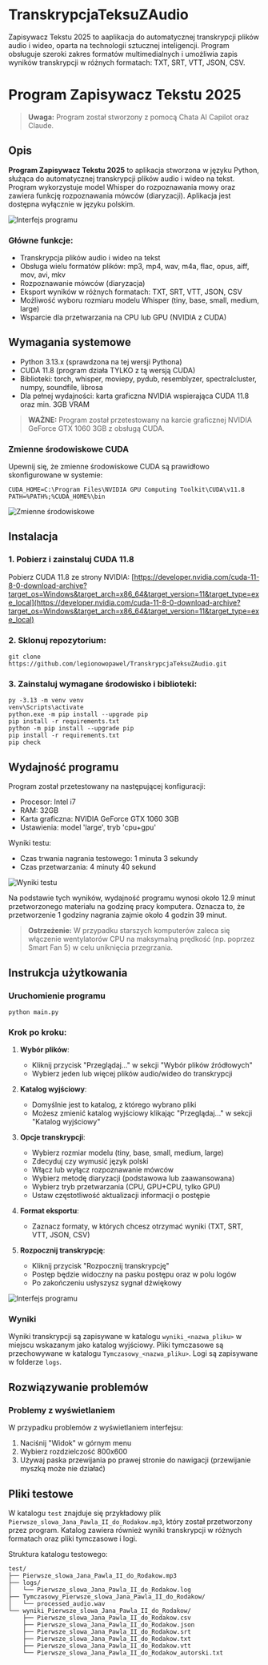 
# TranskrypcjaTeksuZAudio
Zapisywacz Tekstu 2025 to aaplikacja do automatycznej transkrypcji plików audio i wideo, oparta na technologii sztucznej inteligencji. Program obsługuje szeroki zakres formatów multimedialnych i umożliwia zapis wyników transkrypcji w różnych formatach: TXT, SRT, VTT, JSON, CSV. 

# Program Zapisywacz Tekstu 2025

> **Uwaga:** Program został stworzony z pomocą Chata AI Capilot oraz Claude.

## Opis
**Program Zapisywacz Tekstu 2025** to aplikacja stworzona w języku Python, służąca do automatycznej transkrypcji plików audio i wideo na tekst. Program wykorzystuje model Whisper do rozpoznawania mowy oraz zawiera funkcję rozpoznawania mówców (diaryzacji). Aplikacja jest dostępna wyłącznie w języku polskim.

![Interfejs programu](images/interfejs1.png)

### Główne funkcje:
- Transkrypcja plików audio i wideo na tekst
- Obsługa wielu formatów plików: mp3, mp4, wav, m4a, flac, opus, aiff, mov, avi, mkv
- Rozpoznawanie mówców (diaryzacja)
- Eksport wyników w różnych formatach: TXT, SRT, VTT, JSON, CSV
- Możliwość wyboru rozmiaru modelu Whisper (tiny, base, small, medium, large)
- Wsparcie dla przetwarzania na CPU lub GPU (NVIDIA z CUDA)

## Wymagania systemowe
- Python 3.13.x (sprawdzona na tej wersji Pythona)
- CUDA 11.8 (program działa TYLKO z tą wersją CUDA)
- Biblioteki: torch, whisper, moviepy, pydub, resemblyzer, spectralcluster, numpy, soundfile, librosa
- Dla pełnej wydajności: karta graficzna NVIDIA wspierająca CUDA 11.8 oraz min. 3GB VRAM

> **WAŻNE:** Program został przetestowany na karcie graficznej NVIDIA GeForce GTX 1060 3GB z obsługą CUDA.

### Zmienne środowiskowe CUDA
Upewnij się, że zmienne środowiskowe CUDA są prawidłowo skonfigurowane w systemie:

```
CUDA_HOME=C:\Program Files\NVIDIA GPU Computing Toolkit\CUDA\v11.8
PATH=%PATH%;%CUDA_HOME%\bin
```

![Zmienne środowiskowe](images/srodowisko.png)

## Instalacja

### 1. Pobierz i zainstaluj CUDA 11.8
Pobierz CUDA 11.8 ze strony NVIDIA: [https://developer.nvidia.com/cuda-11-8-0-download-archive?target_os=Windows&target_arch=x86_64&target_version=11&target_type=exe_local](https://developer.nvidia.com/cuda-11-8-0-download-archive?target_os=Windows&target_arch=x86_64&target_version=11&target_type=exe_local)

### 2. Sklonuj repozytorium:
```
git clone https://github.com/legionowopawel/TranskrypcjaTeksuZAudio.git
```

### 3. Zainstaluj wymagane środowisko i biblioteki:
```
py -3.13 -m venv venv
venv\Scripts\activate
python.exe -m pip install --upgrade pip
pip install -r requirements.txt
python -m pip install --upgrade pip
pip install -r requirements.txt
pip check
```

## Wydajność programu

Program został przetestowany na następującej konfiguracji:
- Procesor: Intel i7
- RAM: 32GB
- Karta graficzna: NVIDIA GeForce GTX 1060 3GB
- Ustawienia: model 'large', tryb 'cpu+gpu'

Wyniki testu:
- Czas trwania nagrania testowego: 1 minuta 3 sekundy
- Czas przetwarzania: 4 minuty 40 sekund

![Wyniki testu](images/cpugpu.png)

Na podstawie tych wyników, wydajność programu wynosi około 12.9 minut przetworzonego materiału na godzinę pracy komputera. Oznacza to, że przetworzenie 1 godziny nagrania zajmie około 4 godzin 39 minut.

> **Ostrzeżenie:** W przypadku starszych komputerów zaleca się włączenie wentylatorów CPU na maksymalną prędkość (np. poprzez Smart Fan 5) w celu uniknięcia przegrzania.

## Instrukcja użytkowania

### Uruchomienie programu
```
python main.py
```

### Krok po kroku:
1. **Wybór plików**:
   - Kliknij przycisk "Przeglądaj..." w sekcji "Wybór plików źródłowych"
   - Wybierz jeden lub więcej plików audio/wideo do transkrypcji

2. **Katalog wyjściowy**:
   - Domyślnie jest to katalog, z którego wybrano pliki
   - Możesz zmienić katalog wyjściowy klikając "Przeglądaj..." w sekcji "Katalog wyjściowy"

3. **Opcje transkrypcji**:
   - Wybierz rozmiar modelu (tiny, base, small, medium, large)
   - Zdecyduj czy wymusić język polski
   - Włącz lub wyłącz rozpoznawanie mówców
   - Wybierz metodę diaryzacji (podstawowa lub zaawansowana)
   - Wybierz tryb przetwarzania (CPU, GPU+CPU, tylko GPU)
   - Ustaw częstotliwość aktualizacji informacji o postępie

4. **Format eksportu**:
   - Zaznacz formaty, w których chcesz otrzymać wyniki (TXT, SRT, VTT, JSON, CSV)

5. **Rozpocznij transkrypcję**:
   - Kliknij przycisk "Rozpocznij transkrypcję"
   - Postęp będzie widoczny na pasku postępu oraz w polu logów
   - Po zakończeniu usłyszysz sygnał dźwiękowy

![Interfejs programu](images/interfejs2.png)

### Wyniki
Wyniki transkrypcji są zapisywane w katalogu `wyniki_<nazwa_pliku>` w miejscu wskazanym jako katalog wyjściowy. Pliki tymczasowe są przechowywane w katalogu `Tymczasowy_<nazwa_pliku>`. Logi są zapisywane w folderze `logs`.

## Rozwiązywanie problemów

### Problemy z wyświetlaniem
W przypadku problemów z wyświetlaniem interfejsu:
1. Naciśnij "Widok" w górnym menu
2. Wybierz rozdzielczość 800x600
3. Używaj paska przewijania po prawej stronie do nawigacji (przewijanie myszką może nie działać)

## Pliki testowe

W katalogu `test` znajduje się przykładowy plik `Pierwsze_slowa_Jana_Pawla_II_do_Rodakow.mp3`, który został przetworzony przez program. Katalog zawiera również wyniki transkrypcji w różnych formatach oraz pliki tymczasowe i logi.

Struktura katalogu testowego:
```
test/
├── Pierwsze_slowa_Jana_Pawla_II_do_Rodakow.mp3
├── logs/
│   └── Pierwsze_slowa_Jana_Pawla_II_do_Rodakow.log
├── Tymczasowy_Pierwsze_slowa_Jana_Pawla_II_do_Rodakow/
│   └── processed_audio.wav
└── wyniki_Pierwsze_slowa_Jana_Pawla_II_do_Rodakow/
    ├── Pierwsze_slowa_Jana_Pawla_II_do_Rodakow.csv
    ├── Pierwsze_slowa_Jana_Pawla_II_do_Rodakow.json
    ├── Pierwsze_slowa_Jana_Pawla_II_do_Rodakow.srt
    ├── Pierwsze_slowa_Jana_Pawla_II_do_Rodakow.txt
    ├── Pierwsze_slowa_Jana_Pawla_II_do_Rodakow.vtt
    └── Pierwsze_slowa_Jana_Pawla_II_do_Rodakow_autorski.txt
```

